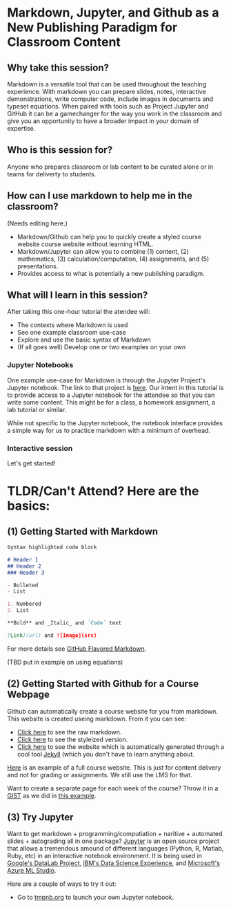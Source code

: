# Markdown, Jupyter, and Github as a New Publishing Paradigm for Classroom Content



## Why take this session?

Markdown is a versatile tool that can be used throughout the teaching experience.  With markdown you can prepare slides, notes, interactive demonstrations, write computer code, include images in documents and typeset equations.  When paired with tools such as Project Jupyter and GitHub it can be a gamechanger for the way you work in the classroom and give you an opportunity to have a broader impact in your domain of expertise.

## Who is this session for?

Anyone who prepares classroom or lab content to be curated alone or in teams for deliverty to students.

## How can I use markdown to help me in the classroom?

(Needs editing here.)
- Markdown/Github can help you to quickly create a styled course website course website without learning HTML.
- Markdown/Jupyter can allow you to combine (1) content, (2) mathematics, (3) calculation/computation, (4) assignments, and (5) presentations. 
- Provides access to what is potentially a new publishing paradigm.

## What will I learn in this session?

After taking this one-hour tutorial the atendee will:

* The contexts where Markdown is used
* See one example classroom use-case
* Explore and use the basic syntax of Markdown
* (If all goes well) Develop one or two examples on your own

### Jupyter Notebooks

One example use-case for Markdown is through the Jupyter Project's Jupyter notebook.  The link to that project is [here](http://jupyter.org/index.html).  Our intent in this tutorial is to provide access to a Jupyter notebook for the attendee so that you can write some content.  This might be for a class, a homework assignment, a lab tutorial or similar.  

While not specific to the Jupyter notebook, the notebook interface provides a simple way for us to practice markdown with a minimum of overhead.

### Interactive session

Let's get started!

# TLDR/Can't Attend?  Here are the basics:

## (1) Getting Started with Markdown
```markdown
Syntax highlighted code block

# Header 1
## Header 2
### Header 3

- Bulleted
- List

1. Numbered
2. List

**Bold** and _Italic_ and `Code` text

[Link](url) and ![Image](src)
```
For more details see [GitHub Flavored Markdown](https://guides.github.com/features/mastering-markdown/).

(TBD put in example on using equations)

## (2) Getting Started with Github for a Course Webpage

Github can automatically create a course website for you from markdown. This website is created useing markdown. From it you can see:
- [Click here](https://raw.githubusercontent.com/RPI-Analytics/markdown-RPi/master/README.md) to see the raw markdown. 
- [Click here](https://github.com/RPI-Analytics/markdown-RPi/blob/master/README.md) to see the styleized version.
- [Click here](https://rpi-analytics.github.io/markdown-RPi/) to see the website which is automatically generated through a cool tool [Jekyll](https://jekyllrb.com) (which you don't have to learn anything about.   

[Here](https://jkuruzovich.github.io/tech-fundamentals-analytics/) is an example of a full course website.  This is just for content delivery and not for grading or assignments.  We still use the LMS for that. 

Want to create a separate page for each week of the course?  Throw it in a [GIST](https://gist.github.com) as we did in [this example](https://gist.github.com/jkuruzovich/f55f10c4e8dee3e137fec4be06c58e91).

## (3) Try Jupyter 

Want to get markdown + programming/computiation +  naritive + automated slides + autograding all in one package? [Jupyter](http://jupyter.org) is an open source project that allows a tremendous amound of different languages (Python, R, Matlab, Ruby, etc) in an interactive notebook environment.  It is being used in [Google's DataLab Project](https://cloud.google.com/datalab/), [IBM's Data Science Experience](http://datascience.ibm.com), and [Microsoft's Azure ML Studio](https://blogs.technet.microsoft.com/machinelearning/2015/07/24/introducing-jupyter-notebooks-in-azure-ml-studio/).

Here are a couple of ways to try it out:
- Go to [tmpnb.org](http://tmpnb.org) to launch your own Jupyter notebook.  

